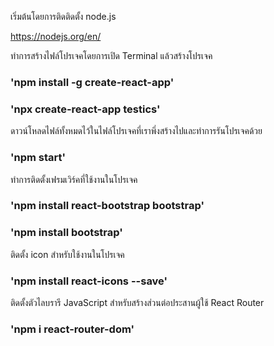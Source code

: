 เริ่มต้นโดยการติดติดตั้ง node.js

https://nodejs.org/en/ 

ทำการสร้างไฟล์โปรเจคโดยการเปิด Terminal แล้วสร้างโปรเจค

### 'npm install -g create-react-app'

### 'npx create-react-app testics'

ดาวน์โหลดไฟล์ทั้งหมดไว้ในไฟล์โปรเจคที่เราพึ่งสร้างไปและทำการรันโปรเจคด้วย

### 'npm start'

ทำการติดตั้งเฟรมเวิร์คที่ใช้งานในโปรเจค

### 'npm install react-bootstrap bootstrap'

### 'npm install bootstrap'

ติดตั้ง icon สำหรับใช้งานในโปรเจค

### 'npm install react-icons --save'

ติดตั้งตัวไลบรารี JavaScript สำหรับสร้างส่วนต่อประสานผู้ใช้ React Router 

### 'npm i react-router-dom'
